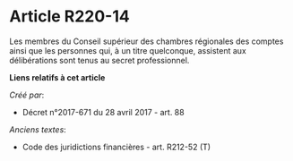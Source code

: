 # Article R220-14

Les membres du Conseil supérieur des chambres régionales des comptes ainsi que les personnes qui, à un titre quelconque,
assistent aux délibérations sont tenus au secret professionnel.

**Liens relatifs à cet article**

_Créé par_:

  - Décret n°2017-671 du 28 avril 2017 - art. 88

_Anciens textes_:

  - Code des juridictions financières - art. R212-52 (T)
